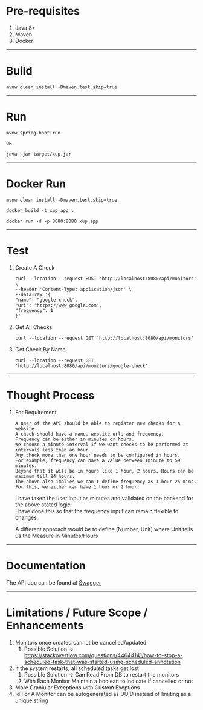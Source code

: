 # Pre-requisites
1. Java 8+
2. Maven
3. Docker

---

# Build

```shell
mvnw clean install -Dmaven.test.skip=true
```

---

# Run

```shell
mvnw spring-boot:run

OR 

java -jar target/xup.jar
```

---

# Docker Run
```shell
mvnw clean install -Dmaven.test.skip=true

docker build -t xup_app .

docker run -d -p 8080:8080 xup_app
```

---

# Test
1. Create A Check
    ```shell
    curl --location --request POST 'http://localhost:8080/api/monitors' \
    --header 'Content-Type: application/json' \
    --data-raw '{
    "name": "google-check",
    "uri": "https://www.google.com",
    "frequency": 1
    }'
    ```

1. Get All Checks 
    ```shell
    curl --location --request GET 'http://localhost:8080/api/monitors'
    ```
1. Get Check By Name
    ```shell
    curl --location --request GET 'http://localhost:8080/api/monitors/google-check'
    ```

---


# Thought Process

1. For Requirement
    ```
    A user of the API should be able to register new checks for a website. 
    A check should have a name, website url, and frequency.
    Frequency can be either in minutes or hours.
    We choose a minute interval if we want checks to be performed at intervals less than an hour.
    Any check more than one hour needs to be configured in hours.
    For example, frequency can have a value between 1minute to 59 minutes.
    Beyond that it will be in hours like 1 hour, 2 hours. Hours can be maximum till 24 hours.
    The above also implies we can’t define frequency as 1 hour 25 mins. For this, we either can have 1 hour or 2 hour.
    ```
   I have taken the user input as minutes and validated on the backend for the above stated logic.  
   I have done this so that the frequency input can remain flexible to changes.

   A different approach would be to define [Number, Unit] where Unit tells us the Measure in Minutes/Hours

---

# Documentation

The API doc can be found at [Swagger]

---

# Limitations / Future Scope / Enhancements

1. Monitors once created cannot be cancelled/updated
    1. Possible Solution -> https://stackoverflow.com/questions/44644141/how-to-stop-a-scheduled-task-that-was-started-using-scheduled-annotation
1. If the system restarts, all scheduled tasks get lost
    1. Possible Solution -> Can Read From DB to restart the monitors
    1. With Each Monitor Maintain a boolean to indicate if cancelled or not
1. More Granlular Exceptions with Custom Exeptions
1. Id For A Monitor can be autogenerated as UUID instead of limiting as a unique string


[Swagger]: http://localhost:8080/swagger-ui.html